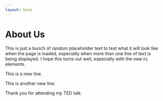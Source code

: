 ```yaml
---
layout: base
---
```


# About Us
This is just a bunch of random placeholder text to test what it will look like when the page is loaded, especially when more than one line of text is being displayed.  I hope this turns out well, especially with the new `h1` elements.

This is a new line.

This is another new line.

Thank you for attending my TED talk.